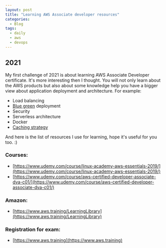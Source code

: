 ```yaml
---
layout: post
title: "Learning AWS Associate developer resources"
categories:
  - Blog
tags:
  - daily
  - aws
  - devops
---
```


## 2021

My first challenge of 2021 is about learning AWS Associate Developer certificate. It's more interesting then I thought. You will not only learn about the AWS products but also about some knowledge help you have a bigger view about application deployment and architecture. For example:

- Load balancing
- [Blue green](https://semaphoreci.com/blog/blue-green-deployment) deployment
- Security
- Serverless architecture
- Docker
- [Caching strategy](https://docs.aws.amazon.com/AmazonElastiCache/latest/mem-ug/Strategies.html)

And here is the list of resources I use for learning, hope it's useful for you too. :)

### Courses:
- [https://www.udemy.com/course/linux-academy-aws-essentials-2019/](https://www.udemy.com/course/linux-academy-aws-essentials-2019/)
- [https://www.udemy.com/course/aws-certified-developer-associate-dva-c01/](https://www.udemy.com/course/aws-certified-developer-associate-dva-c01/)

### Amazon:
- [https://www.aws.training/LearningLibrary](https://www.aws.training/LearningLibrary)

### Registration for exam:
- [https://www.aws.training](https://www.aws.training)
